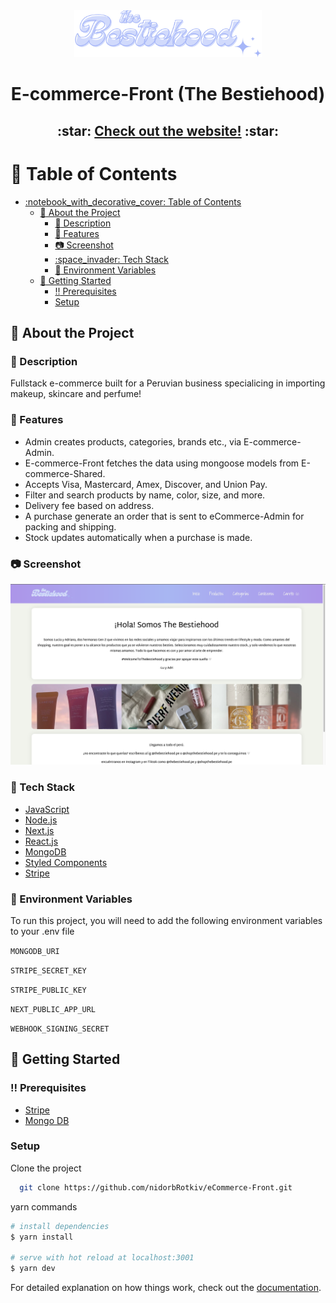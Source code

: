 <div align="center">

  <img src="public/assets/logo.png" alt="front" width="300" height="auto" />
  <h1>E-commerce-Front (The Bestiehood)</h1>

  <h2>
   :star: <a href="https://bestiehood.vercel.app/">Check out the website!</a> :star:
  </h2> 
  
</div>

<!-- Table of Contents -->

# :notebook_with_decorative_cover: Table of Contents

- [:notebook\_with\_decorative\_cover: Table of Contents](#notebook_with_decorative_cover-table-of-contents)
  - [:star2: About the Project](#star2-about-the-project)
    - [:notebook: Description](#notebook-description)
    - [:eyes: Features](#eyes-features)
    - [:camera: Screenshot](#camera-screenshot)
    - [:space\_invader: Tech Stack](#space_invader-tech-stack)
    - [:key: Environment Variables](#key-environment-variables)
  - [:toolbox: Getting Started](#toolbox-getting-started)
    - [:bangbang: Prerequisites](#bangbang-prerequisites)
    - [Setup](#setup)

<!-- About the Project -->

## :star2: About the Project

<!-- Description -->

### :notebook: Description

<p>
Fullstack e-commerce built for a Peruvian business specialicing in importing makeup, skincare and perfume!
</p>

<!-- Features -->

### :eyes: Features

- Admin creates products, categories, brands etc., via E-commerce-Admin.
- E-commerce-Front fetches the data using mongoose models from E-commerce-Shared.
- Accepts Visa, Mastercard, Amex, Discover, and Union Pay.
- Filter and search products by name, color, size, and more.
- Delivery fee based on address.
- A purchase generate an order that is sent to eCommerce-Admin for packing and shipping.
- Stock updates automatically when a purchase is made.

<!-- Screenshots -->

### :camera: Screenshot

<div align="center"> 
 <img src="public/assets/frontImage.png" alt="logo" width="auto" height="auto" alt="screenshot" />
</div>

<!-- TechStack -->

### :space_invader: Tech Stack

 <ul>
    <li><a href="https://www.javascript.com/">JavaScript</a></li>
    <li><a href="https://nodejs.org/">Node.js</a></li>
    <li><a href="https://nextjs.org/">Next.js</a></li>
    <li><a href="https://react.dev/">React.js</a></li>
    <li><a href="https://www.mongodb.com/">MongoDB</a></li>
    <li><a href="https://styled-components.com/">Styled Components</a></li>
    <li><a href="https://stripe.com/">Stripe</a></li>
  </ul>

<!-- Env Variables -->

### :key: Environment Variables

To run this project, you will need to add the following environment variables to your .env file

`MONGODB_URI`

`STRIPE_SECRET_KEY`

`STRIPE_PUBLIC_KEY`

`NEXT_PUBLIC_APP_URL`

`WEBHOOK_SIGNING_SECRET`

<!-- Getting Started -->

## :toolbox: Getting Started

<!-- Prerequisites -->

### :bangbang: Prerequisites

 <ul>
   <li><a href="https://stripe.com/">Stripe</a></li>
   <li><a href="https://www.mongodb.com/">Mongo DB</a></li>
 </ul>

### Setup

Clone the project

```bash
  git clone https://github.com/nidorbRotkiv/eCommerce-Front.git
```

yarn commands

```bash
# install dependencies
$ yarn install

# serve with hot reload at localhost:3001
$ yarn dev
```

For detailed explanation on how things work, check out the [documentation](https://nextjs.org/).
